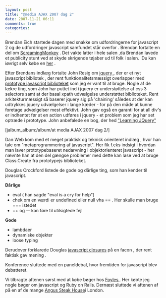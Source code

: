 ```yaml
---
layout: post
title: "@media AJAX 2007 dag 2"
date: 2007-11-21 06:11
comments: true 
categories: 
---
```

Brendan Eich startede dagen med  snakke om udfordringerne for javascript 2 og de udfordringer javascript samfundet står overfor . Brendan fortalte en del om <a href="http://wiki.mozilla.org/Tamarin:ScreamingMonkey">ScreamingMonkey</a>
. Det vakte latter i hele salen ,da Brendan lavede et publicity stunt ved at skyde skrigende tøjaber ud til folk i salen.  Du kan iøvrigt selv købe en <a href="http://www.thinkgeek.com/geektoys/plush/8f00/">her</a> .

Efter Brendans indlæg fortalte John Resig  om <a href="http://www.jquery.com" title="jquery">jquery </a>, der er et nyt javascript bibliotek , der rent funktionalitetsmæssigt overlapper med <a href="http://prototype.js" title="prototype">prototype javascript biblioteket</a> som jeg er vant til at bruge.  Nogle af de lækre ting, som John har puttet ind i jquery er understøttelse af css 3 selectors samt at der  basal xpath udvælgelse understøttet biblioteket. Rent arkitekturmæssigt så baserer jquery sig på 'chaining' således at der kan udtrykkes jquery udvælgelser i lange kæder - for på den måde at kunne foretage udvælgelser mest effektivt. John gav også en garanti for at all div's er indhentet før at en action udføres i jquery - et problem som jeg har set optræde i prototype. John anbefalede en bog, der hed <a href="http://www.amazon.com/Learning-jQuery-Interaction-Development-JavaScript/dp/1847192505">"Learning JQuery"</a>

[jalbum_album:/album/at media AJAX 2007 dag 2/]

Dan Web kom med et meget praktisk og teknisk orienteret indlæg , hvor han tale om "metaprogrammering af javascript". Her fik f.eks indsigt i hvordan man laver prototypebaseret nedarvning i objektorienteret javascript - her nævnte han at den del gængse problemer med dette kan løse ved at bruge Class.Create fra prototypejs biblioteket.

Douglas Crockford listede de gode og dårlige ting, som han kender til javascript.

<strong>Dårlige</strong>
<ul>
	<li>eval ( han sagde "eval is a cry for help")</li>
	<li>chek om en værdi er undefined eller null vha == . Her skulle man bruge === istedet</li>
	<li> ++ og -- kan føre til utilsigtede fejl</li>
</ul>
<strong>Gode</strong>
<ul>
	<li>lambdaer</li>
	<li>dynamiske objekter</li>
	<li>loose typing</li>
</ul>
Derudover forklarede Douglas <a href="http://www.jibbering.com/faq/faq_notes/closures.html" title="closures">javascript closures</a> på en facon , der rent faktisk gav mening .

Konference sluttede med en paneldebal, hvor fremtiden for javascript blev debatteret.

Vi tilbragte aftenen  sørst med at købe bøger hos <a href="http://www.foyles.co.uk/">Foyles  </a>. Her købte jeg nogle bøger om javascript og Ruby on Rails.
Dernæst sluttede vi aftenen af på en af de mange <a href="http://www.london-eating.co.uk/5245.htm" title="Angus Steak house">Angus Steak House</a>i London.